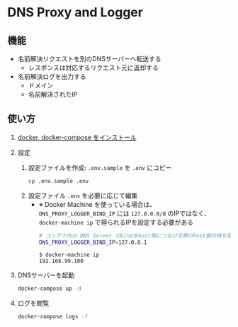 # DNS Proxy and Logger

## 機能
* 名前解決リクエストを別のDNSサーバーへ転送する
    * レスポンスは対応するリクエスト元に返却する
* 名前解決ログを出力する
    * ドメイン
    * 名前解決されたIP

## 使い方
1. [docker, docker-compose をインストール](https://docs.docker.com/install/#supported-platforms)
1. 設定
    1. 設定ファイルを作成: `.env.sample` を `.env` にコピー
        ```sh
        cp .env.sample .env
        ```
    1. 設定ファイル `.env` を必要に応じて編集
        - ※ Docker Machine を使っている場合は、`DNS_PROXY_LOGGER_BIND_IP` には `127.0.0.0/8` のIPではなく、 `docker-machine ip` で得られるIPを設定する必要がある
            ```sh
            # コンテナ内の DNS Server のbindをhost側につなげる際のhost側の待ち受けIP
            DNS_PROXY_LOGGER_BIND_IP=127.0.0.1
            ```
            ```
            $ docker-machine ip
            192.168.99.100
            ```

1. DNSサーバーを起動
    ```sh
    docker-compose up -d
    ```
1. ログを閲覧
    ```sh
    docker-compose logs -f
    ```
